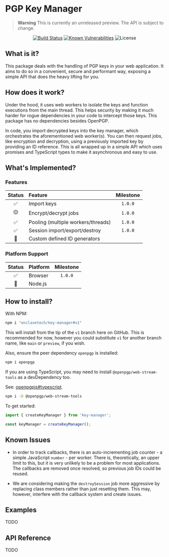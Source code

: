 # PGP Key Manager

> **Warning**
> This is currently an unreleased preview. The API is subject to change.

<div align=center>

[![Build Status](https://github.com/enclavetech/key-manager/actions/workflows/build.yml/badge.svg)](https://github.com/enclavetech/key-manager/actions/workflows/build.yml) [![Known Vulnerabilities](https://snyk.io/test/github/enclavetech/key-manager/badge.svg)](https://snyk.io/test/github/enclavetech/key-manager) ![License](https://img.shields.io/github/license/enclavetech/key-manager) <!-- ![Lines of code](https://img.shields.io/tokei/lines/github/enclavetech/key-manager) -->

</div>

## What is it?

This package deals with the handling of PGP keys in your web application. It aims to do so in a convenient, secure and performant way, exposing a simple API that does the heavy lifting for you.

## How does it work?

Under the hood, it uses web workers to isolate the keys and function executions from the main thread. This helps security by making it much harder for rogue dependencies in your code to intercept those keys. This package has no dependencies besides OpenPGP.

In code, you import decrypted keys into the key manager, which orchestrates the aforementioned web worker(s). You can then request jobs, like encryption and decryption, using a previously imported key by providing an ID reference. This is all wrapped up in a simple API which uses promises and TypeScript types to make it asynchronous and easy to use.

## What's Implemented?

### Features

|       Status       | Feature                            | Milestone |
| :----------------: | :--------------------------------- | :-------: |
| :white_check_mark: | Import keys                        |  `1.0.0`  |
|  :yellow_circle:   | Encrypt/decrypt jobs               |  `1.0.0`  |
| :white_check_mark: | Pooling (multiple workers/threads) |  `1.0.0`  |
| :white_check_mark: | Session import/export/destroy      |  `1.0.0`  |
|   :construction:   | Custom defined ID generators       |           |

### Platform Support

|       Status       | Platform | Milestone |
| :----------------: | :------- | :-------: |
| :white_check_mark: | Browser  |  `1.0.0`  |
|   :construction:   | Node.js  |           |

## How to install?

With NPM:

```sh
npm i "enclavetech/key-manager#v1"
```

This will install from the tip of the `v1` branch here on GitHub. This is recommended for now, however you could substitute `v1` for another branch name, like `main` or `preview`, if you wish.

Also, ensure the peer dependency `openpgp` is installed:

```sh
npm i openpgp
```

If you are using TypeScript, you may need to install `@openpgp/web-stream-tools` as a devDependency too.

See: [openpgpjs#typescript](https://github.com/openpgpjs/openpgpjs#typescript).

```sh
npm i -D @openpgp/web-stream-tools
```

To get started:

```js
import { createKeyManager } from 'key-manager';

const keyManager = createKeyManager();
```

## Known Issues

- In order to track callbacks, there is an auto-incrementing job counter - a simple JavaScript `number` - per worker. There is, theoretically, an upper limit to this, but it is very unlikely to be a problem for most applications. The callbacks are removed once resolved, so previous job IDs could be reused.

- We are considering making the `destroySession` job more aggressive by replacing class members rather than just resetting them. This may, however, interfere with the callback system and create issues.

## Examples

TODO

## API Reference

TODO
